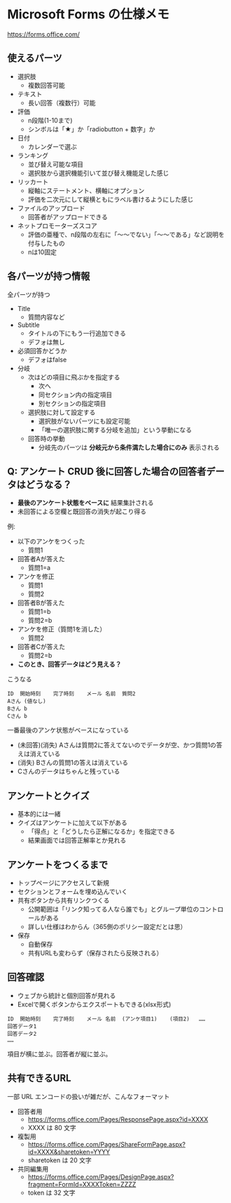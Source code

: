 # Microsoft Forms の仕様メモ
https://forms.office.com/

## 使えるパーツ
- 選択肢
    - 複数回答可能
- テキスト
    - 長い回答（複数行）可能
- 評価
    - n段階(1-10まで)
    - シンボルは「★」か「radiobutton + 数字」か
- 日付
    - カレンダーで選ぶ
- ランキング
    - 並び替え可能な項目
    - 選択肢から選択機能引いて並び替え機能足した感じ
- リッカート
    - 縦軸にステートメント、横軸にオプション
    - 評価を二次元にして縦横ともにラベル書けるようにした感じ
- ファイルのアップロード
    - 回答者がアップロードできる
- ネットプロモーターズスコア
    - 評価の亜種で、n段階の左右に「～～でない」「～～である」など説明を付与したもの
    - nは10固定

## 各パーツが持つ情報
全パーツが持つ

- Title
    - 質問内容など
- Subtitle
    - タイトルの下にもう一行追加できる
    - デフォは無し
- 必須回答かどうか
    - デフォはfalse
- 分岐
    - 次はどの項目に飛ぶかを指定する
        - 次へ
        - 同セクション内の指定項目
        - 別セクションの指定項目
    - 選択肢に対して設定する
        - 選択肢がないパーツにも設定可能
        - 「唯一の選択肢に関する分岐を追加」という挙動になる
    - 回答時の挙動
        - 分岐先のパーツは **分岐元から条件満たした場合にのみ** 表示される

## Q: アンケート CRUD 後に回答した場合の回答者データはどうなる？
- **最後のアンケート状態をベースに** 結果集計される
- 未回答による空欄と既回答の消失が起こり得る

例:

- 以下のアンケをつくった
    - 質問1
- 回答者Aが答えた
    - 質問1=a
- アンケを修正
    - 質問1
    - 質問2
- 回答者Bが答えた
    - 質問1=b
    - 質問2=b
- アンケを修正（質問1を消した）
    - 質問2
- 回答者Cが答えた
    - 質問2=b
- **このとき、回答データはどう見える？**

こうなる
```
ID	開始時刻	完了時刻	メール	名前	質問2
Aさん (値なし)
Bさん b
Cさん b
```

一番最後のアンケ状態がベースになっている

- (未回答)(消失) Aさんは質問2に答えてないのでデータが空、かつ質問1の答えは消えている
- (消失) Bさんの質問1の答えは消えている
- Cさんのデータはちゃんと残っている

## アンケートとクイズ
- 基本的には一緒
- クイズはアンケートに加えて以下がある
    - 「得点」と「どうしたら正解になるか」を指定できる
    - 結果画面では回答正解率とか見れる

## アンケートをつくるまで
- トップページにアクセスして新規
- セクションとフォームを埋め込んでいく
- 共有ボタンから共有リンクつくる
    - 公開範囲は「リンク知ってる人なら誰でも」とグループ単位のコントロールがある
    - 詳しい仕様はわからん（365側のポリシー設定だとは思）
- 保存
    - 自動保存
    - 共有URLも変わらず（保存されたら反映される）

## 回答確認
- ウェブから統計と個別回答が見れる
- Excelで開くボタンからエクスポートもできる(xlsx形式)

```csv
ID	開始時刻	完了時刻	メール	名前	(アンケ項目1)	(項目2)	……
回答データ1
回答データ2
……
```

項目が横に並ぶ。回答者が縦に並ぶ。

## 共有できるURL
一部 URL エンコードの扱いが雑だが、こんなフォーマット

- 回答者用
    - https://forms.office.com/Pages/ResponsePage.aspx?id=XXXX
    - XXXX は 80 文字
- 複製用
    - https://forms.office.com/Pages/ShareFormPage.aspx?id=XXXX&sharetoken=YYYY
    - sharetoken は 20 文字
- 共同編集用
    - https://forms.office.com/Pages/DesignPage.aspx?fragment=FormId=XXXXToken=ZZZZ
    - token は 32 文字
